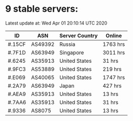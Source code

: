 # 9 stable servers:

Latest update at: Wed Apr 01 20:10:14 UTC 2020

| ID | ASN | Server Country | Online |
| -- | --- | -------------- | ------ |
| #.15CF | AS49392 | Russia | 1763 hrs |
| #.7F1D | AS63949 | Singapore | 3011 hrs |
| #.6245 | AS35913 | United States | 31 hrs |
| #.9FC3 | AS53889 | United States | 219 hrs |
| #.E069 | AS40065 | United States | 1747 hrs |
| #.2A79 | AS63949 | Japan | 427 hrs |
| #.AEA9 | AS35913 | United States | 13 hrs |
| #.7AA6 | AS35913 | United States | 31 hrs |
| #.9336 | AS8075 | United States | 13 hrs |

